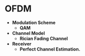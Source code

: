 # OFDM

* **Modulation Scheme**
  * **QAM**
* **Channel Model**
  * **Rician Fading Channel**
* **Receiver**
  * **Perfect Channel Estimation.** 
